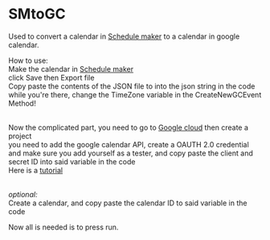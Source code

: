 # SMtoGC

Used to convert a calendar in [Schedule maker](schedulemaker.io) to a calendar in google calendar.<br />

How to use: <br />
  Make the calendar in [Schedule maker](schedulemaker.io) <br />
  click Save then Export file <br />
  Copy paste the contents of the JSON file to into the json string in the code while you're there, change the TimeZone variable in the CreateNewGCEvent Method! <br /> <br />
  
  Now the complicated part, you need to go to [Google cloud](console.cloud.google.com) then create a project  <br />
  you need to add the google calendar API, create a OAUTH 2.0 credential and make sure you add yourself as a tester, and copy paste the client and secret ID into said variable in the code <br />
  Here is a [tutorial](https://youtu.be/w6rzVKBsB3A?si=98TEaJRgnYoUKR7d) <br /> <br />

  *optional:* <br />
  Create a calendar, and copy paste the calendar ID to said variable in the code  <br />

  Now all is needed is to press run.<br />

  

